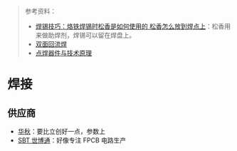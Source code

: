 > 参考资料：
>
> - [焊锡技巧：烙铁焊锡时松香是如何使用的 松香怎么放到焊点上](https://www.bilibili.com/video/BV1G7411Z75j/?spm_id_from=333.788.recommend_more_video.0&vd_source=b736aa3d7f0fdf47b59ea3021dc810ab)：松香用来做助焊剂，焊锡可以留在焊盘上。
> - [双面回流焊](http://www.huiliuhan.cn/show-212-692.html)
> - [点焊器件与技术原理](https://www.bilibili.com/video/BV1Fm421V7JT/?spm_id_from=333.999.0.0&vd_source=b736aa3d7f0fdf47b59ea3021dc810ab)

# 焊接

## 供应商

- [华秋](https://www.huaqiu.com/)：要比立创好一点，参数上
- [SBT 世博通](https://www.sbtpcb.com/flexible-board.html)：好像专注 FPCB 电路生产

